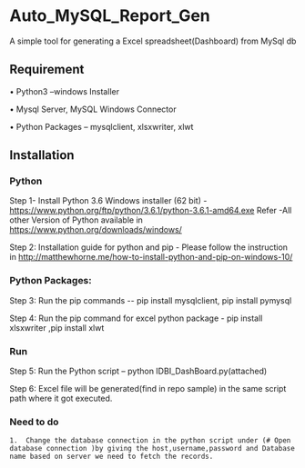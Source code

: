 # Auto_MySQL_Report_Gen
A simple tool for generating a Excel spreadsheet(Dashboard) from MySql db

Requirement
--------------------------------
•	Python3 –windows Installer

•	Mysql Server, MySQL Windows Connector

•	Python Packages – mysqlclient, xlsxwriter, xlwt

Installation
--------------------------------
### Python
Step 1- Install Python 3.6 Windows installer (62 bit) -https://www.python.org/ftp/python/3.6.1/python-3.6.1-amd64.exe
Refer -All other Version of Python available in https://www.python.org/downloads/windows/

Step 2: Installation guide for python and pip - Please follow the instruction in http://matthewhorne.me/how-to-install-python-and-pip-on-windows-10/

### Python Packages:
Step 3: Run the pip commands --  pip install mysqlclient, pip install pymysql

Step 4: Run the pip command for excel python package - pip install xlsxwriter ,pip install xlwt

### Run
Step 5: Run the Python script – python IDBI_DashBoard.py(attached)

Step 6: Excel file will be generated(find in repo sample) in the same script path where it got executed.

### Need to do
```
1.	Change the database connection in the python script under (# Open database connection )by giving the host,username,password and Database name based on server we need to fetch the records.
```
